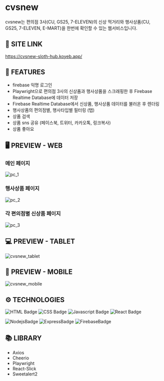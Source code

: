 # **cvsnew**

cvsnew는 편의점 3사(CU, GS25, 7-ELEVEN)의 신상 먹거리와 행사상품(CU, GS25, 7-ELEVEN, E-MART)을 한번에 확인할 수 있는 웹서비스입니다.

## 🔗 **SITE LINK**
https://cvsnew-sloth-hub.koyeb.app/

## 📄 **FEATURES**
- firebase 익명 로그인
- Playwright으로 편의점 3사의 신상품과 행사상품을 스크래핑한 후 Firebase Realtime Database에 데이터 저장
- Firebase Realtime Database에서 신상품, 행사상품 데이터를 불러온 후 렌더링
- 행사상품의 편의점별, 행사타입별 필터링 (탭)
- 상품 검색
- 상품 sns 공유 (페이스북, 트위터, 카카오톡, 링크복사)
- 상품 좋아요 

## 🖥 PREVIEW - **WEB**

### 메인 페이지
![pc_1](https://github.com/user-attachments/assets/5cf351af-1e06-447b-ba63-6f40061269f9)
### 행사상품 페이지
![pc_2](https://github.com/user-attachments/assets/398f3e16-f18a-467b-aeef-7c0dbfd89a33)
### 각 편의점별 신상품 페이지
![pc_3](https://github.com/user-attachments/assets/cfe5cd01-d4f4-4e9d-81a3-1df1ecc4b1e3)

## 💻 PREVIEW - **TABLET**

![cvsnew_tablet](https://github.com/user-attachments/assets/3b2ab2fc-9501-4e84-ab47-8888d76f47b2)

## 📱 PREVIEW - **MOBILE**

![cvsnew_mobile](https://github.com/user-attachments/assets/ecb95780-1bfb-4eb8-89da-c174f7ce5fd7)


## ⚙ TECHNOLOGIES

![HTML Badge](https://img.shields.io/badge/html5-E34F26?style=for-the-badge&logo=html5&logoColor=white)
![CSS Badge](https://img.shields.io/badge/css3-1572B6?style=for-the-badge&logo=css3&logoColor=white)
![Javascript Badge](https://img.shields.io/badge/javascript-F7DF1E?style=for-the-badge&logo=javascript&logoColor=black)
![React Badge](https://img.shields.io/badge/react-61DAFB?style=for-the-badge&logo=react&logoColor=black)


![NodejsBadge](https://img.shields.io/badge/node.js-339933?style=for-the-badge&logo=node.js&logoColor=white)
![ExpressBadge](https://img.shields.io/badge/express-000000?style=for-the-badge&logo=express&logoColor=white)
![FirebaseBadge](https://img.shields.io/badge/firebase-FFCA28?style=for-the-badge&logo=firebase&logoColor=white)

## 📚 LIBRARY

- Axios
- Cheerio
- Playwright
- React-Slick
- Sweetalert2
